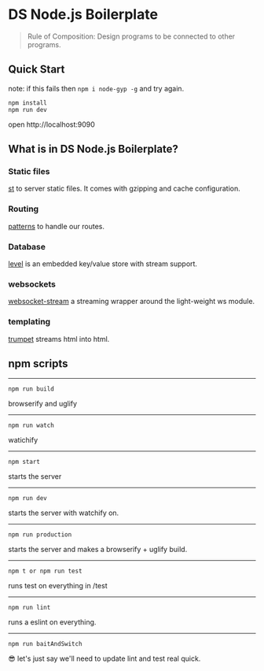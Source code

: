 # DS Node.js Boilerplate

> Rule of Composition: Design programs to be connected to other programs.

## Quick Start

note: if this fails  then `npm i node-gyp -g` and try again.

```
npm install
npm run dev
```

open http://localhost:9090

## What is in DS Node.js Boilerplate?

### Static files

[st](https://www.npmjs.com/package/st) to server static files.  It comes with gzipping and cache configuration.

### Routing

[patterns](https://www.npmjs.com/package/patterns) to handle our routes.

### Database

[level](https://www.npmjs.com/package/level) is an embedded key/value store with stream support.

### websockets

[websocket-stream](https://www.npmjs.com/package/websocket-stream) a streaming wrapper around the light-weight ws module.

### templating

[trumpet](https://www.npmjs.com/package/trumpet) streams html into html.


## npm scripts

---

```
npm run build
```

browserify and uglify

---

```
npm run watch
```

watichify

---

```
npm start
```

starts the server

---

```
npm run dev
```

starts the server with watchify on.

---

```
npm run production
```

starts the server and makes a browserify + uglify build.

---

```
npm t or npm run test
```

runs test on everything in /test

---

```
npm run lint
```

runs a eslint on everything.

---

```
npm run baitAndSwitch
```

😎 let's just say we'll need to update lint and test real quick.
